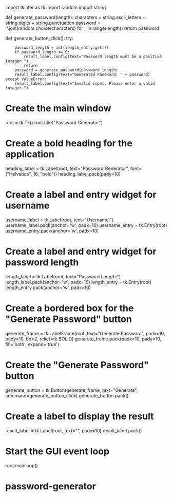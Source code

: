 import tkinter as tk
import random
import string

def generate_password(length):
    characters = string.ascii_letters + string.digits + string.punctuation
    password = ''.join(random.choice(characters) for _ in range(length))
    return password

def generate_button_click():
    try:
    
        password_length = int(length_entry.get())
        if password_length <= 0:
            result_label.config(text="Password length must be a positive integer.")
            return
        password = generate_password(password_length)
        result_label.config(text="Generated Password: " + password)
    except ValueError:
        result_label.config(text="Invalid input. Please enter a valid integer.")

# Create the main window
root = tk.Tk()
root.title("Password Generator")

# Create a bold heading for the application
heading_label = tk.Label(root, text="Password Generator", font=("Helvetica", 16, "bold"))
heading_label.pack(pady=10)

# Create a label and entry widget for username
username_label = tk.Label(root, text="Username:")
username_label.pack(anchor='w', padx=10)
username_entry = tk.Entry(root)
username_entry.pack(anchor='w', padx=10)

# Create a label and entry widget for password length
length_label = tk.Label(root, text="Password Length:")
length_label.pack(anchor='w', padx=10)
length_entry = tk.Entry(root)
length_entry.pack(anchor='w', padx=10)

# Create a bordered box for the "Generate Password" button
generate_frame = tk.LabelFrame(root, text="Generate Password", padx=10, pady=10, bd=2, relief=tk.SOLID)
generate_frame.pack(padx=10, pady=10, fill='both', expand='true')

# Create the "Generate Password" button
generate_button = tk.Button(generate_frame, text="Generate", command=generate_button_click)
generate_button.pack()

# Create a label to display the result
result_label = tk.Label(root, text="", pady=10)
result_label.pack()

# Start the GUI event loop
root.mainloop()
# password-generator
